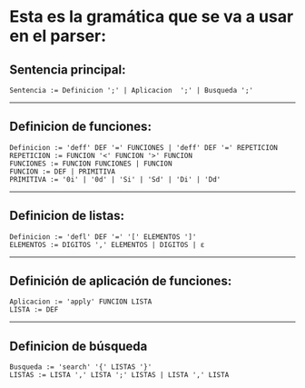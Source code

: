 # Esta es la gramática que se va a usar en el parser:
## Sentencia principal:
```
Sentencia := Definicion ';' | Aplicacion  ';' | Busqueda ';'
```
---
## Definicion de funciones:
```
Definicion := 'deff' DEF '=' FUNCIONES | 'deff' DEF '=' REPETICION
REPETICION := FUNCION '<' FUNCION '>' FUNCION
FUNCIONES := FUNCION FUNCIONES | FUNCION
FUNCION := DEF | PRIMITIVA
PRIMITIVA := '0i' | '0d' | 'Si' | 'Sd' | 'Di' | 'Dd'
```
---
## Definicion de listas:
```
Definicion := 'defl' DEF '=' '[' ELEMENTOS ']'
ELEMENTOS := DIGITOS ',' ELEMENTOS | DIGITOS | ε
```
---
## Definición de aplicación de funciones:
```
Aplicacion := 'apply' FUNCION LISTA
LISTA := DEF 
```
---
## Definicion de búsqueda
```
Busqueda := 'search' '{' LISTAS '}'
LISTAS := LISTA ',' LISTA ';' LISTAS | LISTA ',' LISTA
```